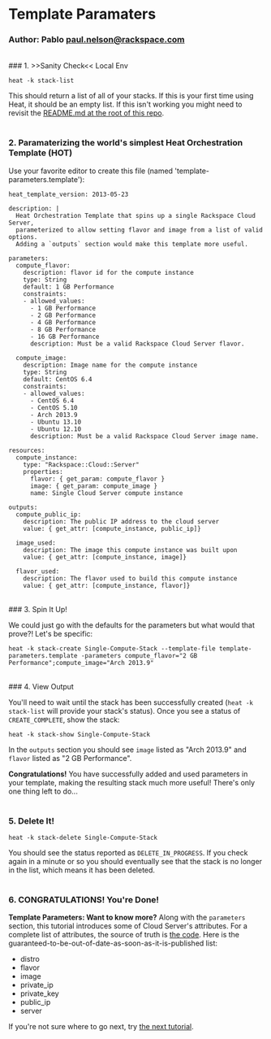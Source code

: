 # Template Paramaters
### Author: Pablo <paul.nelson@rackspace.com>
</br>
### 1. >>Sanity Check<< Local Env

```shell
heat -k stack-list
```

This should return a list of all of your stacks. If this is your first time using Heat, it should be an empty list. If this isn't working you might need to revisit the [README.md at the root of this repo](/).
</br>
</br>
### 2. Paramaterizing the world's simplest Heat Orchestration Template (HOT)

Use your favorite editor to create this file (named 'template-parameters.template'):

```shell
heat_template_version: 2013-05-23

description: |
  Heat Orchestration Template that spins up a single Rackspace Cloud Server,
  parameterized to allow setting flavor and image from a list of valid options.
  Adding a `outputs` section would make this template more useful.

parameters:
  compute_flavor:
    description: flavor id for the compute instance
    type: String
    default: 1 GB Performance
    constraints:
    - allowed_values:
      - 1 GB Performance
      - 2 GB Performance
      - 4 GB Performance
      - 8 GB Performance
      - 16 GB Performance
      description: Must be a valid Rackspace Cloud Server flavor.

  compute_image:
    description: Image name for the compute instance
    type: String
    default: CentOS 6.4
    constraints:
    - allowed_values:
      - CentOS 6.4
      - CentOS 5.10
      - Arch 2013.9
      - Ubuntu 13.10
      - Ubuntu 12.10
      description: Must be a valid Rackspace Cloud Server image name.

resources:
  compute_instance:
    type: "Rackspace::Cloud::Server"
    properties:
      flavor: { get_param: compute_flavor }
      image: { get_param: compute_image }
      name: Single Cloud Server compute instance

outputs:
  compute_public_ip:
    description: The public IP address to the cloud server
    value: { get_attr: [compute_instance, public_ip]}

  image_used:
    description: The image this compute instance was built upon
    value: { get_attr: [compute_instance, image]}

  flavor_used:
    description: The flavor used to build this compute instance
    value: { get_attr: [compute_instance, flavor]}
```
</br>
### 3. Spin It Up!

We could just go with the defaults for the parameters but what would that prove?! Let's be specific:

```shell
heat -k stack-create Single-Compute-Stack --template-file template-parameters.template -parameters compute_flavor="2 GB Performance";compute_image="Arch 2013.9"
```

</br>
### 4. View Output

You'll need to wait until the stack has been successfully created (`heat -k stack-list` will provide your stack's status). Once you see a status of `CREATE_COMPLETE`, show the stack:

```shell
heat -k stack-show Single-Compute-Stack
```

In the `outputs` section you should see `image` listed as "Arch 2013.9" and `flavor` listed as "2 GB Performance".

__Congratulations!__ You have successfully added and used parameters in your template, making the resulting stack much more useful! There's only one thing left to do...
</br>
</br>
### 5. Delete It!

```shell
heat -k stack-delete Single-Compute-Stack
```

You should see the status reported as `DELETE_IN_PROGRESS`. If you check again in a minute or so you should eventually see that the stack is no longer in the list, which means it has been deleted.
</br>
</br>
### 6. CONGRATULATIONS! You're Done!

__Template Parameters: Want to know more?__ Along with the `parameters` section, this tutorial introduces some of Cloud Server's attributes. For a complete list of attributes, the source of truth is [the code](https://github.com/openstack/heat/blob/master/contrib/rackspace/heat/engine/plugins/cloud_server.py). Here is the guaranteed-to-be-out-of-date-as-soon-as-it-is-published list:

* distro
* flavor
* image
* private_ip
* private_key
* public_ip
* server

If you're not sure where to go next, try [the next tutorial](/109.Resource-Groups).
